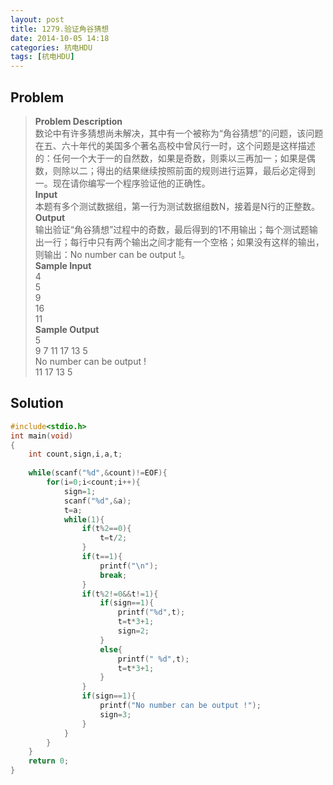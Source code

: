```yaml
---
layout: post
title: 1279.验证角谷猜想
date: 2014-10-05 14:18
categories: 杭电HDU
tags: [杭电HDU]
---
```

## Problem
>**Problem Description**  
数论中有许多猜想尚未解决，其中有一个被称为“角谷猜想”的问题，该问题在五、六十年代的美国多个著名高校中曾风行一时，这个问题是这样描述的：任何一个大于一的自然数，如果是奇数，则乘以三再加一；如果是偶数，则除以二；得出的结果继续按照前面的规则进行运算，最后必定得到一。现在请你编写一个程序验证他的正确性。  
**Input**  
本题有多个测试数据组，第一行为测试数据组数N，接着是N行的正整数。  
**Output**  
输出验证“角谷猜想”过程中的奇数，最后得到的1不用输出；每个测试题输出一行；每行中只有两个输出之间才能有一个空格；如果没有这样的输出，则输出：No number can be output !。  
**Sample Input**  
4  
5  
9  
16  
11  
**Sample Output**  
5  
9 7 11 17 13 5  
No number can be output !  
11 17 13 5  

## Solution
```cpp
#include<stdio.h>
int main(void)
{
    int count,sign,i,a,t;
    
    while(scanf("%d",&count)!=EOF){
        for(i=0;i<count;i++){
            sign=1;
            scanf("%d",&a);
            t=a;
            while(1){
                if(t%2==0){
                    t=t/2;
                }
                if(t==1){
                    printf("\n");
                    break;
                }
                if(t%2!=0&&t!=1){
                    if(sign==1){
                        printf("%d",t);
                        t=t*3+1;
                        sign=2;
                    }
                    else{
                        printf(" %d",t);
                        t=t*3+1;
                    }
                }
                if(sign==1){
                    printf("No number can be output !");
                    sign=3;
                }
            }
        }
    }
    return 0;
}
```